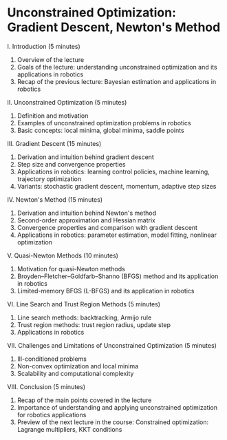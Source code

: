 # Unconstrained Optimization: Gradient Descent, Newton's Method

I. Introduction (5 minutes)

1. Overview of the lecture
1. Goals of the lecture: understanding unconstrained optimization and its applications in robotics
1. Recap of the previous lecture: Bayesian estimation and applications in robotics

II. Unconstrained Optimization (5 minutes)

1. Definition and motivation
1. Examples of unconstrained optimization problems in robotics
1. Basic concepts: local minima, global minima, saddle points

III. Gradient Descent (15 minutes)

1. Derivation and intuition behind gradient descent
1. Step size and convergence properties
1. Applications in robotics: learning control policies, machine learning, trajectory optimization
1. Variants: stochastic gradient descent, momentum, adaptive step sizes

IV. Newton's Method (15 minutes)

1. Derivation and intuition behind Newton's method
1. Second-order approximation and Hessian matrix
1. Convergence properties and comparison with gradient descent
1. Applications in robotics: parameter estimation, model fitting, nonlinear optimization

V. Quasi-Newton Methods (10 minutes)

1. Motivation for quasi-Newton methods
1. Broyden–Fletcher–Goldfarb–Shanno (BFGS) method and its application in robotics
1. Limited-memory BFGS (L-BFGS) and its application in robotics

VI. Line Search and Trust Region Methods (5 minutes)

1. Line search methods: backtracking, Armijo rule
1. Trust region methods: trust region radius, update step
1. Applications in robotics

VII. Challenges and Limitations of Unconstrained Optimization (5 minutes)

1. Ill-conditioned problems
1. Non-convex optimization and local minima
1. Scalability and computational complexity

VIII. Conclusion (5 minutes)

1. Recap of the main points covered in the lecture
1. Importance of understanding and applying unconstrained optimization for robotics applications
1. Preview of the next lecture in the course: Constrained optimization: Lagrange multipliers, KKT conditions
